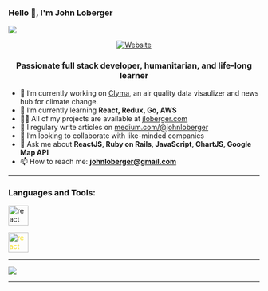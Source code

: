 ### Hello 👋, I'm John Loberger

![](https://komarev.com/ghpvc/?username=johnloberger&color=brightgreen)


   <p align="center">
      <a href="https://jloberger.com">
         <img align="center" src="https://img.shields.io/badge/JLOBERGER.COM-UP-brightgreen?style=for-the-badge" alt="Website" style="max-width:100%;">
      </a>

   </p>

<h3 align="center">Passionate full stack developer, humanitarian, and life-long learner</h3>

- 🔭 I’m currently working on [Clyma](https://github.com/johnloberger/Clyma-Frontend), an air quality data visaulizer and news hub for climate change.
- 🌱 I’m currently learning **React, Redux, Go, AWS**
- 👨‍💻 All of my projects are available at [jloberger.com](jloberger.com)
- 📝 I regulary write articles on [medium.com/@johnloberger](medium.com/@johnloberger)
- 👥 I’m looking to collaborate with like-minded companies
- 💬 Ask me about **ReactJS, Ruby on Rails, JavaScript, ChartJS, Google Map API**
- 📫 How to reach me: **johnloberger@gmail.com**

---

### Languages and Tools:
<p align="left">
  <img src="https://simpleicons.org/icons/react.svg" alt="react" width="40" height="40"/>
   <div >
  <img src="https://simpleicons.org/icons/javascript.svg" alt="react" width="40" height="40" style="color:#F7DF1E;"/>
   </div>
</p>

---

<img align="center" src="https://github-readme-7ma7x.vercel.app/api?username=johnloberger&hide=stars&show_icons=true&title_color=fff&icon_color=79ff97&text_color=9f9f9f&bg_color=151515" />

---

